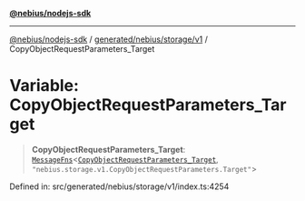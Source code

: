 [**@nebius/nodejs-sdk**](../../../../../README.md)

---

[@nebius/nodejs-sdk](../../../../../README.md) / [generated/nebius/storage/v1](../README.md) / CopyObjectRequestParameters_Target

# Variable: CopyObjectRequestParameters_Target

> **CopyObjectRequestParameters_Target**: [`MessageFns`](../../../../../runtime/protos/core/interfaces/MessageFns.md)\<[`CopyObjectRequestParameters_Target`](../interfaces/CopyObjectRequestParameters_Target.md), `"nebius.storage.v1.CopyObjectRequestParameters.Target"`\>

Defined in: src/generated/nebius/storage/v1/index.ts:4254
